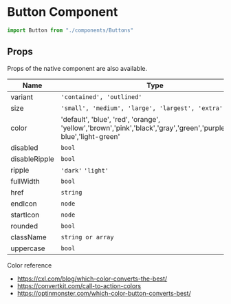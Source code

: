 # Button Component


```javascript
import Button from "./components/Buttons"
```

Props
---
Props of the native component are also available.

| Name          	| Type                                                                                                                   	 | Default 	| Description 	|
|---------------	|-------------------------------------------------------------------------------------------------------------------------|---------	|-------------	|
| variant       	| `'contained', 'outlined' `                                                                                               |  |                                                                                    	|         	|             	|
| size          	| `'small', 'medium', 'large', 'largest', 'extra'`                                                                       	 |         	|             	|
| color         	| 'default', 'blue', 'red', 'orange', 'yellow','brown','pink','black','gray','green','purple','light-blue','light-green' 	 |         	|             	|
| disabled      	| `bool`                                                                                                                 	 | `false` 	|             	|
| disableRipple 	| `bool`                                                                                                                 	 | `false` 	|             	|
| ripple        	| `'dark'`  `'light'`                                                                                                    	 | 'dark'  	|             	|
| fullWidth     	| `bool`                                                                                                                 	 | `false` 	|             	|
| href          	| `string`                                                                                                               	 | `null`  	|             	|
| endIcon       	| `node`                                                                                                                 	 |         	|             	|
| startIcon     	| `node`                                                                                                                 	 |         	|             	|
| rounded       	| `bool`                                                                                                                 	 |         	|             	|
| className     	| `string or array`                                                                                                      	 |         	|             	|
| uppercase     	| `bool`                                                                                                                 	 | `false` 	|             	|

Color reference
 - https://cxl.com/blog/which-color-converts-the-best/
 - https://convertkit.com/call-to-action-colors
 - https://optinmonster.com/which-color-button-converts-best/